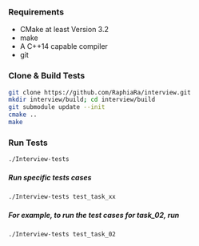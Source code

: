 ### Requirements
- CMake at least Version 3.2
- make
- A C++14 capable compiler
- git

### Clone & Build Tests
``` bash
git clone https://github.com/RaphiaRa/interview.git
mkdir interview/build; cd interview/build
git submodule update --init
cmake ..
make
```
### Run Tests
``` bash
./Interview-tests
```

##### Run specific tests cases
``` bash
./Interview-tests test_task_xx
```
##### For example, to run the test cases for task_02, run
``` bash
./Interview-tests test_task_02
```

